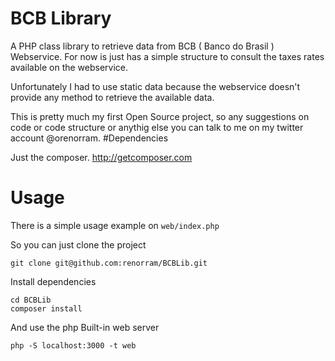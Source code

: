 # BCB Library

A PHP class library to retrieve data from BCB ( Banco do Brasil ) Webservice.
For now is just has a simple structure to consult the taxes rates available on the webservice.

Unfortunately I had to use static data because the webservice doesn't provide any method to retrieve the available data.

This is pretty much my first Open Source project, so any suggestions on code or code structure or anythig else you can talk to me on my twitter account @orenorram.
#Dependencies

Just the composer. http://getcomposer.com

# Usage

There is a simple usage example on `web/index.php`

So you can just clone the project

```git clone git@github.com:renorram/BCBLib.git```

Install dependencies

```
cd BCBLib
composer install
```

And use the php Built-in web server

```
php -S localhost:3000 -t web
```